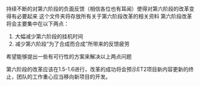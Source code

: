 持续不断的对第六阶段的负面反馈（相信各位也有耳闻）使得对第六阶段的改革变得有必要起来
这个文件夹将存放所有关于第六阶段改革的相关资料
第六阶段改革将会主要集中在以下两点：

1. 大幅减少第六阶段的挂机时间
2. 减少第六阶段“为了合成而合成”所带来的反馈疲劳

希望能够提出一些有可行性的方案来解决以上两点问题

第六阶段的改革应该在1.5-1.6进行，改革的成功将会预示ET2项目新内容更新的终止，团队的工作重心应当移向新项目的开发。